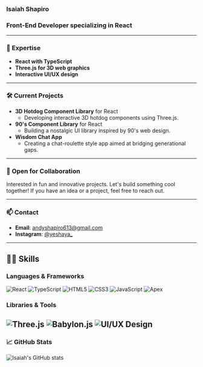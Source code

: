 ### Isaiah Shapiro
### Front-End Developer specializing in React 

---

### 🚀 Expertise
- **React with TypeScript**
- **Three.js for 3D web graphics**
- **Interactive UI/UX design**

---

### 🛠️ Current Projects
- **3D Hotdog Component Library** for React
  - Developing interactive 3D hotdog components using Three.js.
- **90's Component Library** for React
  - Building a nostalgic UI library inspired by 90's web design.
- **Wisdom Chat App**
  - Creating a chat-roulette style app aimed at bridging generational gaps.

---

### 💼 Open for Collaboration
Interested in fun and innovative projects. Let's build something cool together! If you have an idea or a project, feel free to reach out.

---

### 📫 Contact
- **Email**: [andyshapiro613@gmail.com](mailto:andyshapiro613@gmail.com)
- **Instagram**: [@yeshaya_](https://www.instagram.com/yeshaya_)

---

## 👨‍💻 Skills

### Languages & Frameworks
![React](https://img.shields.io/badge/-React-61DAFB?style=flat-square&logo=react&logoColor=black)
![TypeScript](https://img.shields.io/badge/-TypeScript-3178C6?style=flat-square&logo=typescript&logoColor=white)
![HTML5](https://img.shields.io/badge/-HTML5-E34F26?style=flat-square&logo=html5&logoColor=white)
![CSS3](https://img.shields.io/badge/-CSS3-1572B6?style=flat-square&logo=css3&logoColor=white)
![JavaScript](https://img.shields.io/badge/-JavaScript-F7DF1E?style=flat-square&logo=javascript&logoColor=black)
![Apex](https://img.shields.io/badge/-Apex-00A1E0?style=flat-square&logo=salesforce&logoColor=white)

### Libraries & Tools
![Three.js](https://img.shields.io/badge/-Three.js-000000?style=flat-square&logo=three.js&logoColor=white)
![Babylon.js](https://img.shields.io/badge/-Babylon.js-BB464B?style=flat-square&logo=babylon.js&logoColor=white)
![UI/UX Design](https://img.shields.io/badge/-UI%2FUX%20Design-FF3366?style=flat-square&logo=adobe&logoColor=white)
---

### 📈 GitHub Stats
![Isaiah's GitHub stats](https://github-readme-stats.vercel.app/api?username=Isaiahshap&show_icons=true&theme=radical)


